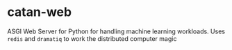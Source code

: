 # catan-web

ASGI Web Server for Python for handling machine learning workloads. Uses `redis` and `dramatiq` to work the distributed computer magic
